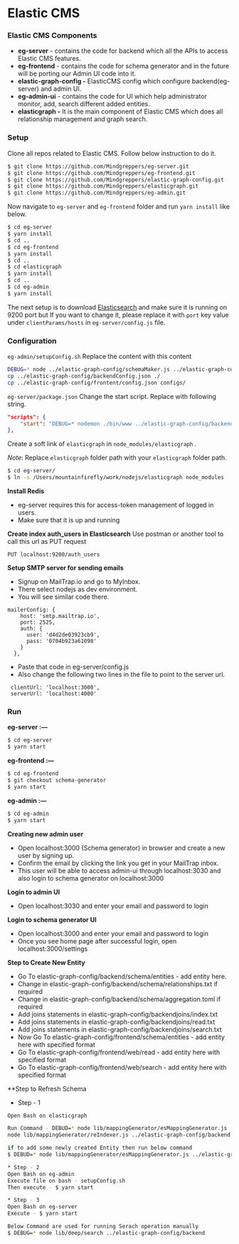 # Elastic CMS

### Elastic CMS Components

- **eg-server** - contains the code for backend which all the APIs to access Elastic CMS features.
- **eg-frontend** - contains the code for schema generator and in the future will be porting our Admin UI code into it.
- **elastic-graph-config -** ElasticCMS config which configure backend(eg-server) and admin UI.
- **eg-admin-ui** - contains the code for UI which help administrator monitor, add, search different added entities.
- **elasticgraph -** It is the main component of Elastic CMS which does all relationship management and graph search.

### Setup

Clone all repos related to Elastic CMS. Follow below instruction to do it.

```bash
$ git clone https://github.com/Mindgreppers/eg-server.git
$ git clone https://github.com/Mindgreppers/eg-frontend.git
$ git clone https://github.com/Mindgreppers/elastic-graph-config.git
$ git clone https://github.com/Mindgreppers/elasticgraph.git
$ git clone https://github.com/Mindgreppers/eg-admin.git
```

Now navigate to `eg-server` and `eg-frontend` folder and run `yarn install` like below.

```bash
$ cd eg-server
$ yarn install
$ cd ..
$ cd eg-frontend
$ yarn install
$ cd ..
$ cd elasticgraph
$ yarn install
$ cd ..
$ cd eg-admin
$ yarn install
```

The next setup is to download [Elasticsearch](https://www.elastic.co/guide/en/elasticsearch/reference/current/targz.html) and make sure it is running on 9200 port but If you want to change it, please replace it with `port` key value under `clientParams/hosts` in `eg-server/config.js` file.

### Configuration

`eg-admin/setupConfig.sh`
Replace the content with this content

```bash
DEBUG=* node ../elastic-graph-config/schemaMaker.js ../elastic-graph-config ../elasticgraph/lib/configLoader
cp ../elastic-graph-config/backendConfig.json ./
cp ../elastic-graph-config/frontent/config.json configs/
```

`eg-server/package.json` 
Change the start script. Replace with following string.

```json
"scripts": {
	"start": "DEBUG=* nodemon ./bin/www ../elastic-graph-config/backend"
},
```

Create a soft link of `elasticgraph` in `node_modules/elasticgraph` .

*Note*: Replace `elasticgraph` folder path with your `elasticgraph` folder path.

```bash
$ cd eg-server/
$ ln -s /Users/mountainfirefly/work/nodejs/elasticgraph node_modules
```

**Install Redis**
* eg-server requires this for access-token management of logged in users.
* Make sure that it is up and running

**Create index auth_users in Elasticsearch**
Use postman or another tool to call this url as PUT request
```
PUT localhost:9200/auth_users
```

**Setup SMTP server for sending emails**
* Signup on MailTrap.io and go to MyInbox. 
* There select nodejs as dev environment.
* You will see similar code there.
```
mailerConfig: {
    host: 'smtp.mailtrap.io',
    port: 2525,
    auth: {
      user: 'd4d2de03923cb9',
      pass: '0704b923a61098'
    }
  },
```
* Paste that code in eg-server/config.js
* Also change the following two lines in the file to point to the server url.
```
 clientUrl: 'localhost:3000',
 serverUrl: 'localhost:4000'

```

### Run

**eg-server :—**

```bash
$ cd eg-server
$ yarn start
```

**eg-frontend :—**
```bash
$ cd eg-frontend
$ git checkout schema-generator
$ yarn start
```

**eg-admin :—**

```bash
$ cd eg-admin
$ yarn start

```

**Creating new admin user**
* Open localhost:3000 (Schema generator) in browser and create a new user by signing up. 
* Confirm the email by clicking the link you get in your MailTrap inbox.
* This user will be able to access admin-ui through localhost:3030 and also login to schema generator on localhost:3000

**Login to admin UI**
* Open localhost:3030 and enter your email and password to login

**Login to schema generator UI**
* Open localhost:3000 and enter your email and password to login
* Once you see home page after successful login, open localhost:3000/settings

**Step to Create New Entity**
* Go To elastic-graph-config/backend/schema/entities - add entity here.
* Change in elastic-graph-config/backend/schema/relationships.txt if required
* Change in elastic-graph-config/backend/schema/aggregation.toml if required
* Add joins statements in elastic-graph-config/backendjoins/index.txt
* Add joins statements in elastic-graph-config/backendjoins/read.txt
* Add joins statements in elastic-graph-config/backendjoins/search.txt
* Now Go To elastic-graph-config/frontend/schema/entities - add entity here with specified format
* Go To  elastic-graph-config/frontend/web/read - add entity here with specified format 
* Go To  elastic-graph-config/frontend/web/search - add entity here with specified format 

**Step to Refresh Schema

* Step - 1 
```bash
Open Bash on elasticgraph

Run Command - DEBUD=* node lib/mappingGenerator/esMappingGenerator.js ../elastic-graph-config/backend recreate -- For Re-Creating 
node lib/mappingGenerator/reIndexer.js ../elastic-graph-config/backend reindex all -- For Re-Indexer

if to add some newly created Entity then run below command
$ DEBUD=* node lib/mappingGenerator/esMappingGenerator.js ../elastic-graph-config/backend recreate 'List Of Entity'

* Step - 2
Open Bash on eg-admin
Execute file on bash - setupConfig.sh
Then execute - $ yarn start

* Step - 3
Open Bash on eg-server
Execute - $ yarn start

Below Command are used for running Serach operation manually 
$ DEBUG=* node lib/deep/search ../elastic-graph-config/backend




